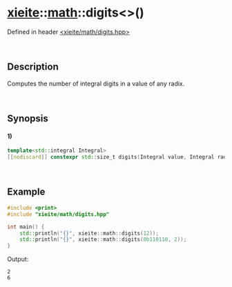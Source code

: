# [xieite](../../xieite.md)\:\:[math](../../math.md)\:\:digits\<\>\(\)
Defined in header [<xieite/math/digits.hpp>](../../../include/xieite/math/digits.hpp)

&nbsp;

## Description
Computes the number of integral digits in a value of any radix.

&nbsp;

## Synopsis
#### 1)
```cpp
template<std::integral Integral>
[[nodiscard]] constexpr std::size_t digits(Integral value, Integral radix = 10) noexcept;
```

&nbsp;

## Example
```cpp
#include <print>
#include "xieite/math/digits.hpp"

int main() {
    std::println("{}", xieite::math::digits(12));
    std::println("{}", xieite::math::digits(0b110110, 2));
}
```
Output:
```
2
6
```
